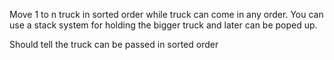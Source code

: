 Move 1 to n truck in sorted order while truck can come in any order.
You can use a stack system for holding the bigger truck and later can be poped up.

Should tell the truck can be passed in sorted order